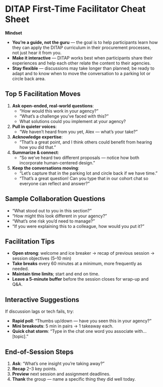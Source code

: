 # DITAP First-Time Facilitator Cheat Sheet

**Mindset**

* **You’re a guide, not the guru** — the goal is to help participants learn how they can apply the DITAP curriculum in their procurement processes, not just hear it from you.  
* **Make it interactive** — DITAP works best when participants share their experiences and help each other relate the content to their agencies.  
* **Stay flexible** — discussions may take longer than planned; be ready to adapt and to know when to move the conversation to a parking lot or circle back area. 

## Top 5 Facilitation Moves

1. **Ask open-ended, real-world questions**:  
   * “How would this work in your agency?”  
   * “What’s a challenge you’ve faced with this?”  
   * What solutions could you implement at your agency?  
2. **Pull in quieter voices**:  
   * “We haven’t heard from you yet, Alex — what’s your take?”  
3. **Acknowledge expertise**:  
   * “That’s a great point, and I think others could benefit from hearing how you did that.”  
4. **Summarize & connect**:  
   * “So we’ve heard two different proposals — notice how both incorporate human-centered design.”  
5. **Keep the conversations moving**:  
   * “Let’s capture that in the parking lot and circle back if we have time.”  
   * “That’s a great question\! Can you type that in our cohort chat so everyone can reflect and answer?”

## Sample Collaboration Questions

* “What stood out to you in this section?”  
* “How might this look different in your agency?”  
* “What’s one risk you’d need to manage?”  
* “If you were explaining this to a colleague, how would you put it?”

## Facilitation Tips

* **Open strong**: welcome and ice breaker → recap of previous session → session objectives (5–10 min)  
* **Take breaks** every 60 minutes at a minimum, more frequently as needed.   
* **Maintain time limits**; start and end on time.  
* **Leave a 5-minute buffer** before the session closes for wrap-up and Q\&A.

## Interactive Suggestions

If discussion lags or tech fails, try:

* **Rapid poll**: “Thumbs up/down — have you seen this in your agency?”  
* **Mini breakouts**: 5 min in pairs → 1 takeaway each.  
* **Quick chat storm**: “Type in the chat one word you associate with… \[topic\].”

## End-of-Session Steps

1. **Ask**: “What’s one insight you’re taking away?”  
2. **Recap** 2–3 key points.  
3. **Preview** next session and assignment deadlines.  
4. **Thank** the group — name a specific thing they did well today.

